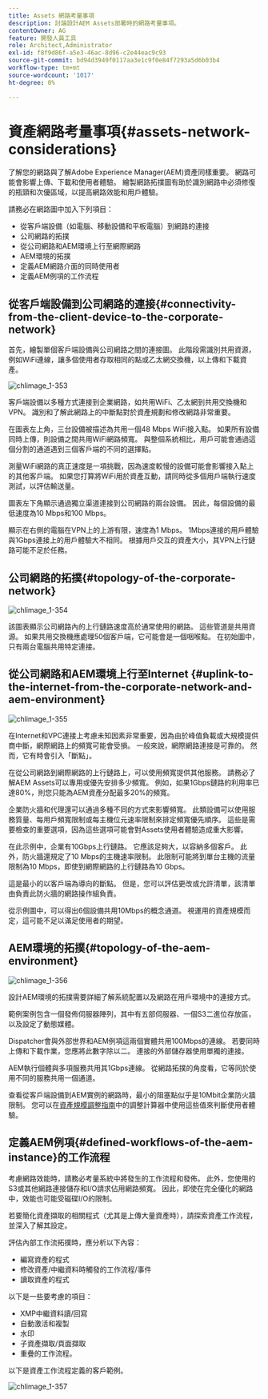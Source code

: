 ```yaml
---
title: Assets 網路考量事項
description: 討論設計AEM Assets部署時的網路考量事項。
contentOwner: AG
feature: 開發人員工具
role: Architect,Administrator
exl-id: f8f9d86f-a5e3-46ac-8d96-c2e44eac9c93
source-git-commit: bd94d3949f0117aa3e1c9f0e84f7293a5d6b03b4
workflow-type: tm+mt
source-wordcount: '1017'
ht-degree: 0%

---
```


# 資產網路考量事項{#assets-network-considerations}

了解您的網路與了解Adobe Experience Manager(AEM)資產同樣重要。 網路可能會影響上傳、下載和使用者體驗。 繪製網路拓撲圖有助於識別網路中必須修復的瓶頸和次優區域，以提高網路效能和用戶體驗。

請務必在網路圖中加入下列項目：

* 從客戶端設備（如電腦、移動設備和平板電腦）到網路的連接
* 公司網路的拓撲
* 從公司網路和AEM環境上行至網際網路
* AEM環境的拓撲
* 定義AEM網路介面的同時使用者
* 定義AEM例項的工作流程

## 從客戶端設備到公司網路的連接{#connectivity-from-the-client-device-to-the-corporate-network}

首先，繪製單個客戶端設備與公司網路之間的連接圖。 此階段需識別共用資源，例如WiFi連線，讓多個使用者存取相同的點或乙太網交換機，以上傳和下載資產。

![chlimage_1-353](assets/chlimage_1-353.png)

客戶端設備以多種方式連接到企業網路，如共用WiFi、乙太網到共用交換機和VPN。 識別和了解此網路上的中斷點對於資產規劃和修改網路非常重要。

在圖表左上角，三台設備被描述為共用一個48 Mbps WiFi接入點。 如果所有設備同時上傳，則設備之間共用WiFi網路頻寬。 與整個系統相比，用戶可能會通過這個分割的通道遇到三個客戶端的不同的選擇點。

測量WiFi網路的真正速度是一項挑戰，因為速度較慢的設備可能會影響接入點上的其他客戶端。 如果您打算將WiFi用於資產互動，請同時從多個用戶端執行速度測試，以評估輸送量。

圖表左下角顯示通過獨立渠道連接到公司網路的兩台設備。 因此，每個設備的最低速度為10 Mbps和100 Mbps。

顯示在右側的電腦在VPN上的上游有限，速度為1 Mbps。 1Mbps連接的用戶體驗與1Gbps連接上的用戶體驗大不相同。 根據用戶交互的資產大小，其VPN上行鏈路可能不足於任務。

## 公司網路的拓撲{#topology-of-the-corporate-network}

![chlimage_1-354](assets/chlimage_1-354.png)

該圖表顯示公司網路內的上行鏈路速度高於通常使用的網路。 這些管道是共用資源。 如果共用交換機應處理50個客戶端，它可能會是一個咽喉點。 在初始圖中，只有兩台電腦共用特定連接。

## 從公司網路和AEM環境上行至Internet {#uplink-to-the-internet-from-the-corporate-network-and-aem-environment}

![chlimage_1-355](assets/chlimage_1-355.png)

在Internet和VPC連接上考慮未知因素非常重要，因為由於峰值負載或大規模提供商中斷，網際網路上的頻寬可能會受損。 一般來說，網際網路連接是可靠的。 然而，它有時會引入「斷點」。

在從公司網路到網際網路的上行鏈路上，可以使用頻寬提供其他服務。 請務必了解AEM Assets可以專用或優先安排多少頻寬。 例如，如果1Gbps鏈路的利用率已達80%，則您只能為AEM資產分配最多20%的頻寬。

企業防火牆和代理還可以通過多種不同的方式來影響頻寬。 此類設備可以使用服務質量、每用戶頻寬限制或每主機位元速率限制來排定頻寬優先順序。 這些是需要檢查的重要選項，因為這些選項可能會對Assets使用者體驗造成重大影響。

在此示例中，企業有10Gbps上行鏈路。 它應該足夠大，以容納多個客戶。 此外，防火牆還規定了10 Mbps的主機速率限制。 此限制可能將到單台主機的流量限制為10 Mbps，即使到網際網路的上行鏈路為10 Gbps。

這是最小的以客戶端為導向的斷點。 但是，您可以評估更改或允許清單，該清單由負責此防火牆的網路操作組負責。

從示例圖中，可以得出6個設備共用10Mbps的概念通道。 視運用的資產規模而定，這可能不足以滿足使用者的期望。

## AEM環境的拓撲{#topology-of-the-aem-environment}

![chlimage_1-356](assets/chlimage_1-356.png)

設計AEM環境的拓撲需要詳細了解系統配置以及網路在用戶環境中的連接方式。

範例案例包含一個發佈伺服器陣列，其中有五部伺服器、一個S3二進位存放區，以及設定了動態媒體。

Dispatcher會與外部世界和AEM例項這兩個實體共用100Mbps的連線。 若要同時上傳和下載作業，您應將此數字除以二。 連接的外部儲存器使用單獨的連接。

AEM執行個體與多項服務共用其1Gbps連線。 從網路拓撲的角度看，它等同於使用不同的服務共用一個通道。

查看從客戶端設備到AEM實例的網路時，最小的阻塞點似乎是10Mbit企業防火牆限制。 您可以在[資產規模調整指南](assets-sizing-guide.md)中的調整計算器中使用這些值來判斷使用者體驗。

## 定義AEM例項{#defined-workflows-of-the-aem-instance}的工作流程

考慮網路效能時，請務必考量系統中將發生的工作流程和發佈。 此外，您使用的S3或其他網路連接儲存和I/O請求佔用網路頻寬。 因此，即使在完全優化的網路中，效能也可能受磁碟I/O的限制。

若要簡化資產擷取的相關程式（尤其是上傳大量資產時），請探索資產工作流程，並深入了解其設定。

評估內部工作流拓撲時，應分析以下內容：

* 編寫資產的程式
* 修改資產/中繼資料時觸發的工作流程/事件
* 讀取資產的程式

以下是一些要考慮的項目：

* XMP中繼資料讀/回寫
* 自動激活和複製
* 水印
* 子資產擷取/頁面擷取
* 重疊的工作流程。

以下是資產工作流程定義的客戶範例。

![chlimage_1-357](assets/chlimage_1-357.png)
